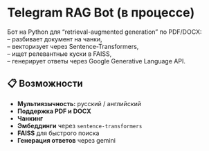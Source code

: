 # Telegram RAG Bot (в процессе)

Бот на Python для “retrieval-augmented generation” по PDF/DOCX:  
– разбивает документ на чанки,  
– векторизует через Sentence-Transformers,  
– ищет релевантные куски в FAISS,  
– генерирует ответы через Google Generative Language API.

## 📋 Возможности

- **Мультиязычность:** русский / английский  
- **Поддержка PDF и DOCX**  
- **Чанкинг**   
- **Эмбеддинги** через `sentence-transformers`  
- **FAISS** для быстрого поиска  
- **Генерация ответов** через gemini
